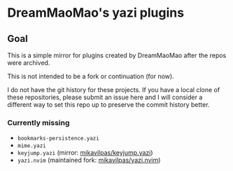 # DreamMaoMao's yazi plugins

## Goal

This is a simple mirror for plugins created by DreamMaoMao after the repos were
archived.

This is not intended to be a fork or continuation (for now).

I do not have the git history for these projects. If you have a local clone of
these repositories, please submit an issue here and I will consider a different
way to set this repo up to preserve the commit history better.

### Currently missing

- `bookmarks-persistence.yazi`
- `mime.yazi`
- `keyjump.yazi` (mirror: [mikavilpas/keyjump.yazi](https://github.com/mikavilpas/keyjump.yazi))
- `yazi.nvim` (maintained fork: [mikavilpas/yazi.nvim](https://github.com/mikavilpas/yazi.nvim))

